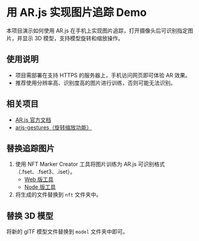 # 用 AR.js 实现图片追踪 Demo

本项目演示如何使用 AR.js 在手机上实现图片追踪，打开摄像头后可识别指定图片，并显示 3D 模型，支持模型旋转和缩放操作。

## 使用说明

- 项目需部署在支持 HTTPS 的服务器上，手机访问网页即可体验 AR 效果。
- 推荐使用分辨率高、识别度高的图片进行训练，否则可能无法识别。

## 相关项目

- [AR.js 官方文档](https://ar-js-org.github.io/AR.js-Docs/image-tracking/)
- [arjs-gestures（旋转缩放功能）](https://github.com/fcor/arjs-gestures)

## 替换追踪图片

1. 使用 NFT Marker Creator 工具将图片训练为 AR.js 可识别格式（.fset、.fset3、.iset）。
   - [Web 版工具](https://carnaux.github.io/NFT-Marker-Creator/#/)
   - [Node 版工具](https://github.com/Carnaux/NFT-Marker-Creator)
2. 将生成的文件替换到 `nft` 文件夹中。

## 替换 3D 模型

将新的 glTF 模型文件替换到 `model` 文件夹中即可。
